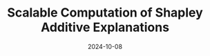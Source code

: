 ---
title: 'Scalable Computation of Shapley Additive Explanations'
collection: publications
permalink: /publications/2024-10-08-shap
date: 2024-10-08
venue: 'BTW 2025'
link: 'https://dl.gi.de/server/api/core/bitstreams/78feeb70-49e5-474e-8120-387e493c4947/content'
citation: 'Louis Le Page, Christina Dionysio, Matthias Boehm. Scalable Computation of Shapley Additive Explanations, BTW 2025'
---